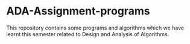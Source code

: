 # ADA-Assignment-programs
This repository contains some programs and algorithms which we have learnt this semester related to Design and Analysis of Algorithms.
